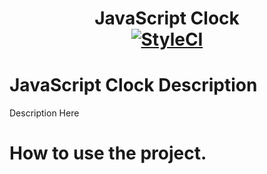 # <div align="center">JavaScript Clock <br/>[![StyleCI](https://github.styleci.io/repos/139052195/shield?branch=master)](https://github.styleci.io/repos/139052195)</div>

# JavaScript Clock Description
Description Here

# How to use the project.

